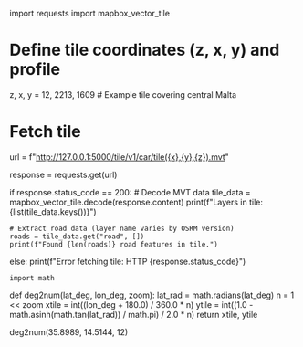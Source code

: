 import requests
import mapbox_vector_tile

# Define tile coordinates (z, x, y) and profile
z, x, y = 12, 2213, 1609  # Example tile covering central Malta

# Fetch tile
url = f"http://127.0.0.1:5000/tile/v1/car/tile({x},{y},{z}).mvt"

response = requests.get(url)

if response.status_code == 200:
    # Decode MVT data
    tile_data = mapbox_vector_tile.decode(response.content)
    print(f"Layers in tile: {list(tile_data.keys())}")
    
    # Extract road data (layer name varies by OSRM version)
    roads = tile_data.get("road", [])
    print(f"Found {len(roads)} road features in tile.")
else:
    print(f"Error fetching tile: HTTP {response.status_code}")



    import math
def deg2num(lat_deg, lon_deg, zoom):
  lat_rad = math.radians(lat_deg)
  n = 1 << zoom
  xtile = int((lon_deg + 180.0) / 360.0 * n)
  ytile = int((1.0 - math.asinh(math.tan(lat_rad)) / math.pi) / 2.0 * n)
  return xtile, ytile

deg2num(35.8989, 14.5144, 12)
